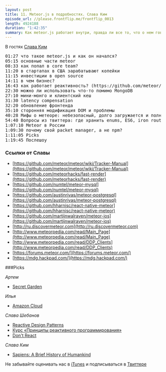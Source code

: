 ```yaml
---
layout: post
title: 11. Meteor.js в подробностях. Слава Ким
episode_url: //please.frontflip.me/frontflip_0013
length: 4924188
duration: "1:42:35"
summary: Как meteor.js работает внутри, правда ли все то, что о нем говорят злопыхатели и надо ли его уже пробовать сейчас? Рассказывает участник core team Слава Ким.
---
```


В гостях [Слава Ким](https://twitter.com/imslavko)

<pre>
01:27 что такое meteor.js и как он начался?
05:15 основные части meteor
08:33 как попал в core team?
11:20 в стартапах в США зарабатывают копейки
11:15 инвестиции в open source
14:11 в чем бизнес?
16:43 как работает реактивность? (https://github.com/meteor/meteor/wiki/Tracker-Manual)
22:30 можно ли использовать что-то помимо MongoDB
27:10 мини-монго и клиентский кеш
31:30 latency compensation
32:20 обновление фронтенда
35:10 сторонняя модификация DOM и проблемы
40:28 Мифы о метеоре: небезопасный, долго загружается и полностью монолитный
54:40 Вопросы из твиттера: где хранить enums, ES6, iron router
1:07:10 Meteor в России
1:09:30 почему свой packet manager, a не npm?
1:11:05 Picks
1:19:45 Послешоу
</pre>

### Ссылки от Славы

* [https://github.com/meteor/meteor/wiki/Tracker-Manual](https://github.com/meteor/meteor/wiki/Tracker-Manual)
* [https://github.com/meteorhacks/fast-render](https://github.com/meteorhacks/fast-render)
* [https://github.com/numtel/meteor-mysql](https://github.com/numtel/meteor-mysql)
* [https://github.com/austinrivas/meteor-postgresql](https://github.com/austinrivas/meteor-postgresql)
* [https://github.com/hharnisc/react-native-meteor](https://github.com/hharnisc/react-native-meteor)
* [https://github.com/martijnwalraven/meteor-ios](https://github.com/martijnwalraven/meteor-ios)
* [http://ru.discovermeteor.com](http://ru.discovermeteor.com)
* [http://www.meteorpedia.com/read/Main_Page](http://www.meteorpedia.com/read/Main_Page)
* [http://www.meteorpedia.com/read/DDP_Clients](http://www.meteorpedia.com/read/DDP_Clients)
* [https://forums.meteor.com/](https://forums.meteor.com/)
* [https://mdg.hackpad.com/](https://mdg.hackpad.com/)

###Picks

*Артем*

- [Secret Garden](http://www.amazon.com/Secret-Garden-Inky-Treasure-Coloring/dp/1780671067)

*Илья*

- [Amazon Cloud](https://www.amazon.com/clouddrive/home)

*Слава Шебанов*

- [Reactive Design Patterns](http://manning.com/kuhn/)
- [Курс «Принципы реактивного программирования»](https://www.coursera.org/course/reactive)
- [Don't React](http://staltz.com/dont-react/)

*Слава Ким*

- [Sapiens: A Brief History of Humankind](http://www.amazon.com/Sapiens-Humankind-Yuval-Noah-Harari/dp/0062316095/)


Не забывайте оценивать нас в [iTunes](https://itunes.apple.com/ru/podcast/frontflip/id884716456) и подписываться в [Твиттере](https://twitter.com/frontflip_js)
